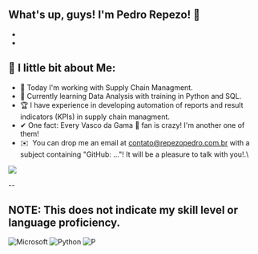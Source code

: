<!--
Thank you if you like this profile README!
.
BUT, please DO NOT copy this and create your profile based on it.
.
You can use it as a reference, and copy a part of it, but DO NOT copy
all of this and create your profile based on it.
.
It is very common that you forget to change some information and leave
mine in your profile. This has happened too many times.

-->

## What's up, guys! I'm Pedro Repezo!  👋
-

-

## 💬 I little bit about Me:
- 🛒 Today I'm working with Supply Chain Managment. 
- 🧩 Currently learning Data Analysis with training in Python and SQL.
- 🏆 I have experience in developing automation of reports and result indicators (KPIs) in supply chain managment.
- ✔ One fact: Every Vasco da Gama 💢 fan is crazy! I'm another one of them!
- ✉️ &nbsp;You can drop me an email at contato@repezopedro.com.br with a subject containing "GitHub: ..."! It will be a pleasure to talk with you!.\

<div>
 <a href="https://www.linkedin.com/in/pedro-repezo/" target="_blank"><img loading="lazy" src="https://img.shields.io/badge/-LinkedIn-%230077B5?style=for-the-badge&logo=linkedin&logoColor=white" target="_blank"></a>
</div>     

--

NOTE: This does not indicate my skill level or language proficiency.
---
<img aligm="center" alt="Microsoft" src="https://img.shields.io/badge/Microsoft_Office-D83B01?style=for-the-badge&logo=microsoft-office&logoColor=white" /> <img aligm="center" alt="Python" src="https://img.shields.io/badge/Python-14354C?style=for-the-badge&logo=python&logoColor=white" /> <img aligm="center" alt="P" src="https://img.shields.io/badge/Colab-F9AB00?style=for-the-badge&logo=googlecolab&color=525252" />
